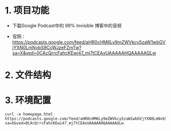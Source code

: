 # 1. 项目功能

- 下载Google Podcast中的 99% Invisible 博客中的音频

- 官网：https://podcasts.google.com/feed/aHR0cHM6Ly9mZWVkcy5zaW1wbGVjYXN0LmNvbS9CcWJzeFZmTw?sa=X&ved=0CAcQrrcFahcKEwi47_mj7tCEAxUAAAAAHQAAAAAQLw
  
# 2. 文件结构


# 3. 环境配置


```
curl -o homepage.html https://podcasts.google.com/feed/aHR0cHM6Ly9mZWVkcy5zaW1wbGVjYXN0LmNvbS9CcWJzeFZmTw?sa=X&ved=0CAcQrrcFahcKEwi47_mj7tCEAxUAAAAAHQAAAAAQLw
```
